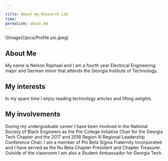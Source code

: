 ```yaml
---

title: About my Research Lab
time:
permalink: about.md
---
```


![Image](/pics/Profile pic.jpeg)

## About Me

My name is Nelson Raphael and I am a fourth year Electrical Engineering major and German minor that attends the Georgia Institute of Technology.

## My interests

In my spare time I enjoy reading technology articles and lifting weights.

## My involvements

During my undergraduate career I have been involved in the National Society of Black Engineers as the Pre College Initiative Chair for the Georgia Tech Chapter and the 2017 and 2018 Region III Regional Leadership Conference Chair. I am a member of Phi Beta Sigma Fraternity Incorporated and I have served as the Nu Beta Chapter President and Chapter Treasurer. Outside of the classroom I am also a Student Ambassador for Georgia Tech.
